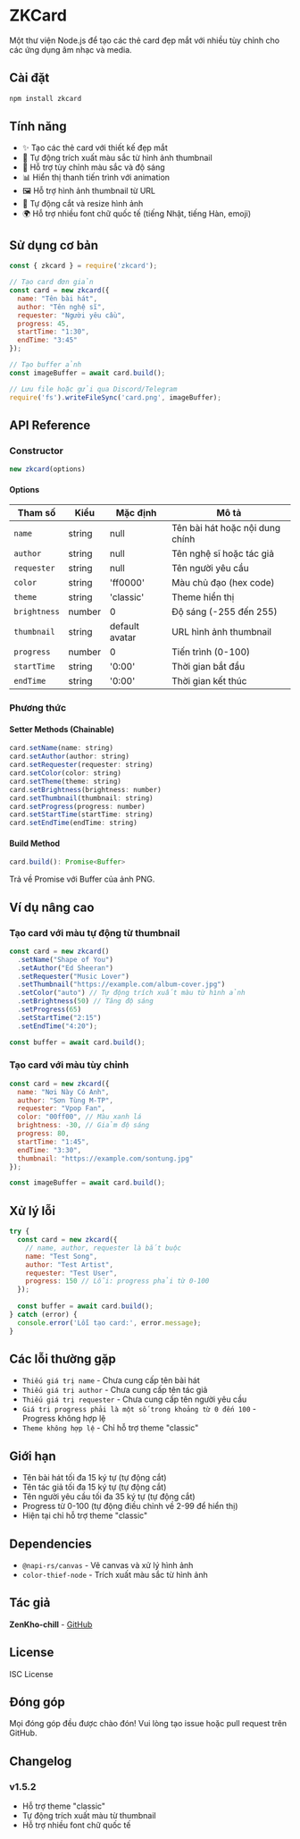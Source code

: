 # ZKCard

Một thư viện Node.js để tạo các thẻ card đẹp mắt với nhiều tùy chỉnh cho các ứng dụng âm nhạc và media.

## Cài đặt

```bash
npm install zkcard
```

## Tính năng

- ✨ Tạo các thẻ card với thiết kế đẹp mắt
- 🎨 Tự động trích xuất màu sắc từ hình ảnh thumbnail
- 🌈 Hỗ trợ tùy chỉnh màu sắc và độ sáng
- 📊 Hiển thị thanh tiến trình với animation
- 🖼️ Hỗ trợ hình ảnh thumbnail từ URL
- 🎯 Tự động cắt và resize hình ảnh
- 🌍 Hỗ trợ nhiều font chữ quốc tế (tiếng Nhật, tiếng Hàn, emoji)

## Sử dụng cơ bản

```javascript
const { zkcard } = require('zkcard');

// Tạo card đơn giản
const card = new zkcard({
  name: "Tên bài hát",
  author: "Tên nghệ sĩ", 
  requester: "Người yêu cầu",
  progress: 45,
  startTime: "1:30",
  endTime: "3:45"
});

// Tạo buffer ảnh
const imageBuffer = await card.build();

// Lưu file hoặc gửi qua Discord/Telegram
require('fs').writeFileSync('card.png', imageBuffer);
```

## API Reference

### Constructor

```javascript
new zkcard(options)
```

#### Options

| Tham số | Kiểu | Mặc định | Mô tả |
|---------|------|----------|-------|
| `name` | string | null | Tên bài hát hoặc nội dung chính |
| `author` | string | null | Tên nghệ sĩ hoặc tác giả |
| `requester` | string | null | Tên người yêu cầu |
| `color` | string | 'ff0000' | Màu chủ đạo (hex code) |
| `theme` | string | 'classic' | Theme hiển thị |
| `brightness` | number | 0 | Độ sáng (-255 đến 255) |
| `thumbnail` | string | default avatar | URL hình ảnh thumbnail |
| `progress` | number | 0 | Tiến trình (0-100) |
| `startTime` | string | '0:00' | Thời gian bắt đầu |
| `endTime` | string | '0:00' | Thời gian kết thúc |

### Phương thức

#### Setter Methods (Chainable)

```javascript
card.setName(name: string)
card.setAuthor(author: string)  
card.setRequester(requester: string)
card.setColor(color: string)
card.setTheme(theme: string)
card.setBrightness(brightness: number)
card.setThumbnail(thumbnail: string)
card.setProgress(progress: number)
card.setStartTime(startTime: string)
card.setEndTime(endTime: string)
```

#### Build Method

```javascript
card.build(): Promise<Buffer>
```

Trả về Promise với Buffer của ảnh PNG.

## Ví dụ nâng cao

### Tạo card với màu tự động từ thumbnail

```javascript
const card = new zkcard()
  .setName("Shape of You")
  .setAuthor("Ed Sheeran")
  .setRequester("Music Lover")
  .setThumbnail("https://example.com/album-cover.jpg")
  .setColor("auto") // Tự động trích xuất màu từ hình ảnh
  .setBrightness(50) // Tăng độ sáng
  .setProgress(65)
  .setStartTime("2:15")
  .setEndTime("4:20");

const buffer = await card.build();
```

### Tạo card với màu tùy chỉnh

```javascript
const card = new zkcard({
  name: "Nơi Này Có Anh",
  author: "Sơn Tùng M-TP",
  requester: "Vpop Fan",
  color: "00ff00", // Màu xanh lá
  brightness: -30, // Giảm độ sáng
  progress: 80,
  startTime: "1:45",
  endTime: "3:30",
  thumbnail: "https://example.com/sontung.jpg"
});

const imageBuffer = await card.build();
```

## Xử lý lỗi

```javascript
try {
  const card = new zkcard({
    // name, author, requester là bắt buộc
    name: "Test Song",
    author: "Test Artist", 
    requester: "Test User",
    progress: 150 // Lỗi: progress phải từ 0-100
  });
  
  const buffer = await card.build();
} catch (error) {
  console.error('Lỗi tạo card:', error.message);
}
```

## Các lỗi thường gặp

- `Thiếu giá trị name` - Chưa cung cấp tên bài hát
- `Thiếu giá trị author` - Chưa cung cấp tên tác giả  
- `Thiếu giá trị requester` - Chưa cung cấp tên người yêu cầu
- `Giá trị progress phải là một số trong khoảng từ 0 đến 100` - Progress không hợp lệ
- `Theme không hợp lệ` - Chỉ hỗ trợ theme "classic"

## Giới hạn

- Tên bài hát tối đa 15 ký tự (tự động cắt)
- Tên tác giả tối đa 15 ký tự (tự động cắt)  
- Tên người yêu cầu tối đa 35 ký tự (tự động cắt)
- Progress từ 0-100 (tự động điều chỉnh về 2-99 để hiển thị)
- Hiện tại chỉ hỗ trợ theme "classic"

## Dependencies

- `@napi-rs/canvas` - Vẽ canvas và xử lý hình ảnh
- `color-thief-node` - Trích xuất màu sắc từ hình ảnh

## Tác giả

**ZenKho-chill** - [GitHub](https://github.com/ZenKho-chill)

## License

ISC License

## Đóng góp

Mọi đóng góp đều được chào đón! Vui lòng tạo issue hoặc pull request trên GitHub.

## Changelog

### v1.5.2
- Hỗ trợ theme "classic"
- Tự động trích xuất màu từ thumbnail
- Hỗ trợ nhiều font chữ quốc tế
